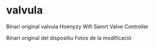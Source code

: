 # valvula
Binari original valvula Hoenyzy Wifi Samrt Valve Controller 

Binari original del dispositiu
Fotos de la modificació

